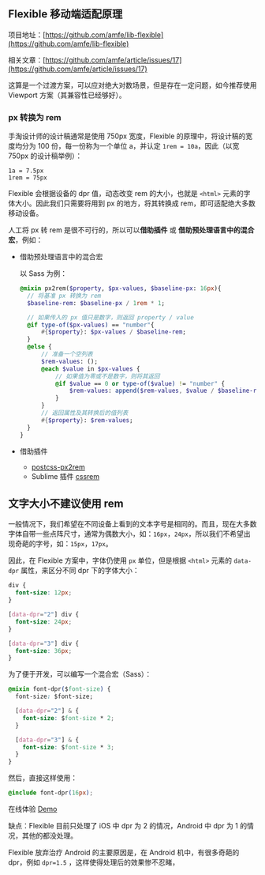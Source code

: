 ## Flexible 移动端适配原理

项目地址：[https://github.com/amfe/lib-flexible](https://github.com/amfe/lib-flexible)

相关文章：[https://github.com/amfe/article/issues/17](https://github.com/amfe/article/issues/17)

这算是一个过渡方案，可以应对绝大对数场景，但是存在一定问题，如今推荐使用 Viewport 方案（其兼容性已经够好）。

### px 转换为 rem

手淘设计师的设计稿通常是使用 750px 宽度，Flexible 的原理中，将设计稿的宽度均分为 100 份，每一份称为一个单位 a，并认定 `1rem = 10a`，因此（以宽 750px 的设计稿举例）：

```
1a = 7.5px
1rem = 75px
```

Flexible 会根据设备的 dpr 值，动态改变 rem 的大小，也就是 `<html>` 元素的字体大小。因此我们只需要将用到 px 的地方，将其转换成 rem，即可适配绝大多数移动设备。

人工将 px 转 rem 是很不可行的，所以可以**借助插件** 或 **借助预处理语言中的混合宏**，例如：

- 借助预处理语言中的混合宏

  以 Sass 为例：

  ```sass
  @mixin px2rem($property, $px-values, $baseline-px: 16px){
    // 将基准 px 转换为 rem
    $baseline-rem: $baseline-px / 1rem * 1;

    // 如果传入的 px 值只是数字，则返回 property / value
    @if type-of($px-values) == "number"{
        #{$property}: $px-values / $baseline-rem;
    }
    @else {
        // 准备一个空列表
        $rem-values: ();
        @each $value in $px-values {
            // 如果值为零或不是数字，则将其返回
            @if $value == 0 or type-of($value) != "number" {
                $rem-values: append($rem-values, $value / $baseline-rem);
            }
        }
        // 返回属性及其转换后的值列表
        #{$property}: $rem-values;
    }
  }
  ```

- 借助插件

  - [postcss-px2rem](https://www.npmjs.com/package/postcss-px2rem)
  - Sublime 插件 [cssrem](https://github.com/flashlizi/cssrem)

## 文字大小不建议使用 rem

一般情况下，我们希望在不同设备上看到的文本字号是相同的。而且，现在大多数字体自带一些点阵尺寸，通常为偶数大小，如：`16px`，`24px`，所以我们不希望出现奇葩的字号，如：`15px`，`17px`。

因此，在 Flexible 方案中，字体仍使用 `px` 单位，但是根据 `<html>` 元素的 `data-dpr` 属性，来区分不同 dpr 下的字体大小：

```css
div {
  font-size: 12px;
}

[data-dpr="2"] div {
  font-size: 24px;
}

[data-dpr="3"] div {
  font-size: 36px;
}
```

为了便于开发，可以编写一个混合宏（Sass）：

```css
@mixin font-dpr($font-size) {
  font-size: $font-size;

  [data-dpr="2"] & {
    font-size: $font-size * 2;
  }

  [data-dpr="3"] & {
    font-size: $font-size * 3;
  }
}
```

然后，直接这样使用：

```css
@include font-dpr(16px);
```

在线体验 [Demo](https://liuyib.github.io/demo/note/h5-adapt-flexible/)

缺点：Flexible 目前只处理了 iOS 中 dpr 为 2 的情况，Android 中 dpr 为 1 的情况，其他的都没处理。

Flexible 放弃治疗 Android 的主要原因是，在 Android 机中，有很多奇葩的 dpr，例如 `dpr=1.5` ，这样使得处理后的效果惨不忍睹，
